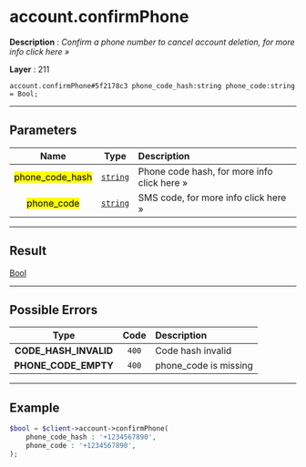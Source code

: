 # account.confirmPhone

**Description** : *Confirm a phone number to cancel account deletion, for more info click here &raquo;*

**Layer** : 211

```tl
account.confirmPhone#5f2178c3 phone_code_hash:string phone_code:string = Bool;
```

---

## Parameters

| Name | Type | Description |
| :---: | :---: | :--- |
| <mark>phone_code_hash</mark> | [`string`](type/string) | Phone code hash, for more info click here » |
| <mark>phone_code</mark> | [`string`](type/string) | SMS code, for more info click here » |

---

## Result

[Bool](type/Bool)

---

## Possible Errors

| Type | Code | Description |
| :---: | :---: | :--- |
| **CODE_HASH_INVALID** | `400` | Code hash invalid |
| **PHONE_CODE_EMPTY** | `400` | phone_code is missing |

---

## Example

```php
$bool = $client->account->confirmPhone(
	phone_code_hash : '+1234567890',
	phone_code : '+1234567890',
);
```